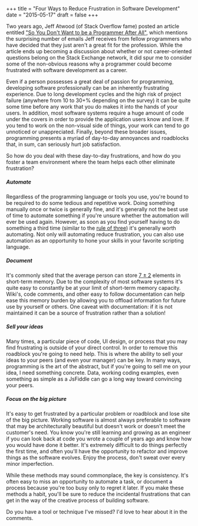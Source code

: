 +++
title = "Four Ways to Reduce Frustration in Software Development"
date = "2015-05-17"
draft = false
+++ 

Two years ago, Jeff Atwood (of Stack Overflow fame) posted an article entitled 
["So You Don't Want to be a Programmer After All"](http://www.codinghorror.com/blog/2013/04/so-you-dont-want-to-be-a-programmer-after-all.html), which mentions the surprising number of emails Jeff 
receives from fellow programmers who have decided that they just aren't a great fit for 
the profession. While the article ends up becoming a discussion about whether or not 
career-oriented questions belong on the Stack Exchange network, it did spur me to consider 
some of the non-obvious reasons why a programmer could become frustrated with software 
development as a career.

Even if a person possesses a great deal of passion for programming, developing software 
professionally can be an inherently frustrating experience. Due to long development cycles and 
the high risk of project failure (anywhere from 10 to 30+% depending on the survey) it can be 
quite some time before any work that you do makes it into the hands of your users. In addition, 
most software systems require a huge amount of code under the covers in order to provide the 
application users know and love. If you tend to work on the non-visual side of things, your work 
can tend to go unnoticed or unappreciated. Finally, beyond these broader issues, programming 
presents a myriad of day-to-day annoyances and roadblocks that, in sum, can seriously hurt 
job satisfaction.

So how do you deal with these day-to-day frustrations, and how do you foster a team environment 
where the team helps each other eliminate frustration?

##### Automate

Regardless of the programming language or tools you use, you're bound to be required to do some 
tedious and repetitive work. Doing something manually once or twice is generally fine, and it's 
generally not the best use of time to automate something if you're unsure whether the automation 
will ever be used again. However, as soon as you find yourself having to do something a third 
time (similar to the 
[rule of three](http://en.wikipedia.org/wiki/Rule_of_three_(computer_programming))) it's 
generally worth automating. Not only will automating reduce frustration, you can also use 
automation as an opportunity to hone your skills in your favorite scripting language.

##### Document

It's commonly sited that the average person can store 
[7 ± 2](http://en.wikipedia.org/wiki/The_Magical_Number_Seven,_Plus_or_Minus_Two) 
elements in short-term memory. Due to the complexity of most software systems it's quite easy to constantly be at your limit of short-term memory capacity. Wiki's, code comments, and other easy to follow documentation can help ease this memory burden by allowing you to offload information for future use by yourself or others. One caveat with documentation: if it is not maintained it can be a source of frustration rather than a solution!

##### Sell your ideas

Many times, a particular piece of code, UI design, or process that you may find frustrating is 
outside of your direct control. In order to remove this roadblock you're going to need help. 
This is where the ability to sell your ideas to your peers (and even your manager) can be key. 
In many ways, programming is the art of the abstract, but if you're going to sell me on your 
idea, I need something concrete. Data, working coding examples, even something as simple as a 
JsFiddle can go a long way toward convincing your peers.

##### Focus on the big picture

It's easy to get frustrated by a particular problem or roadblock and lose site of the big picture. 
Working software is almost always preferable to software that may be architecturally beautiful but 
doesn't work or doesn't meet the customer's need. You know you're still learning and growing as an 
engineer if you can look back at code you wrote a couple of years ago and know how you would have 
done it better. It's extremely difficult to do things perfectly the first time, and often you'll 
have the opportunity to refactor and improve things as the software evolves. Enjoy the process, 
don't sweat over every minor imperfection.

While these methods may sound commonplace, the key is consistency. It's often easy to miss an 
opportunity to automate a task, or document a process because you're too busy only to regret it 
later. If you make these methods a habit, you'll be sure to reduce the incidental frustrations 
that can get in the way of the creative process of building software.

Do you have a tool or technique I've missed? I'd love to hear about it in the comments.

